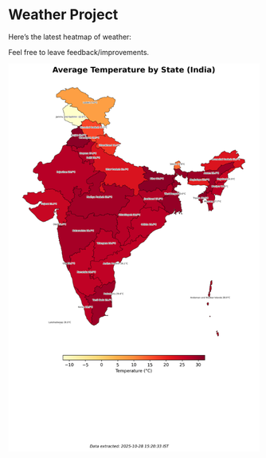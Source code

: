 # Weather Project

Here’s the latest heatmap of weather:

Feel free to leave feedback/improvements.

![India Heatmap](docs/assets/india_heatmap.png?v=0091EB)
